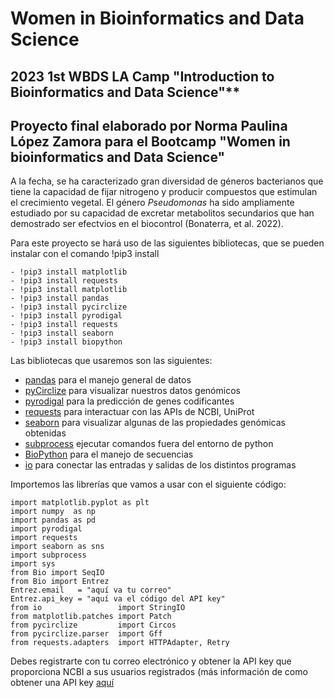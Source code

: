 # **Women in Bioinformatics and Data Science**
## 2023 1st WBDS LA Camp "Introduction to Bioinformatics and Data Science"** 
## Proyecto final elaborado por Norma Paulina López Zamora para el Bootcamp "Women in bioinformatics and Data Science"

 A la fecha, se ha caracterizado gran diversidad de géneros bacterianos que tiene la capacidad de fijar nitrogeno y producir compuestos que estimulan el crecimiento vegetal. El género *Pseudomonas* ha sido ampliamente estudiado por su capacidad de excretar metabolitos secundarios que han demostrado ser efectvios en el biocontrol (Bonaterra, et al. 2022). 

Para este proyecto se hará uso de las siguientes bibliotecas, que se pueden instalar con el comando !pip3 install
```
- !pip3 install matplotlib
- !pip3 install requests
- !pip3 install matplotlib
- !pip3 install pandas
- !pip3 install pycirclize
- !pip3 install pyrodigal
- !pip3 install requests
- !pip3 install seaborn
- !pip3 install biopython
```

Las bibliotecas que usaremos son las siguientes:


-  [pandas](https://pandas.pydata.org/) para el manejo general de datos
- [pyCirclize](https://moshi4.github.io/pyCirclize/) para visualizar nuestros datos genómicos
- [pyrodigal](https://pyrodigal.readthedocs.io/en/stable/) para la predicción de genes codificantes
- [requests](https://requests.readthedocs.io/en/latest/) para interactuar con las APIs de NCBI, UniProt 
- [seaborn](https://seaborn.pydata.org/) para visualizar algunas de las propiedades genómicas obtenidas
- [subprocess](https://docs.python.org/3/library/subprocess.html) ejecutar comandos fuera del entorno de python
- [BioPython](https://biopython.org/) para el manejo de secuencias
- [io](https://docs.python.org/3/library/io.html) para conectar las entradas y salidas de los distintos programas

Importemos las librerías que vamos a usar con el siguiente código:
```
import matplotlib.pyplot as plt
import numpy  as np
import pandas as pd
import pyrodigal
import requests
import seaborn as sns
import subprocess
import sys
from Bio import SeqIO
from Bio import Entrez
Entrez.email   = "aquí va tu correo"
Entrez.api_key = "aquí va el código del API key"
from io                 import StringIO
from matplotlib.patches import Patch
from pycirclize         import Circos
from pycirclize.parser  import Gff
from requests.adapters  import HTTPAdapter, Retry

```

Debes registrarte con tu correo electrónico y obtener la API key que proporciona NCBI a sus usuarios registrados (más información de como obtener una API key [aquí](https://support.nlm.nih.gov/knowledgebase/article/KA-05317/en-us)
